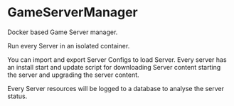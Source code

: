 # GameServerManager
Docker based Game Server manager.

Run every Server in an isolated container.

You can import and export Server Configs to load Server.
Every server has an install start and update script for downloading Server content starting the server and upgrading the server content.

Every Server resources will be logged to a database to analyse the server status.
